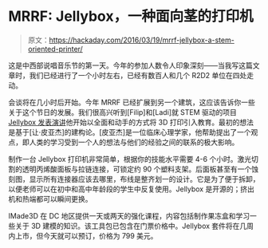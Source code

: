 # MRRF: Jellybox，一种面向茎的打印机

> 原文：<https://hackaday.com/2016/03/19/mrrf-jellybox-a-stem-oriented-printer/>

这是中西部说唱音乐节的第一天。今年的参加人数令人印象深刻——当我写这篇文章时，我们已经进行了一个小时左右，已经有数百人和几个 R2D2 单位在四处走动。

会谈将在几小时后开始。今年 MRRF 已经扩展到另一个建筑，这应该告诉你一些关于这个节日的发展。我们很高兴听到[Filip]和[Ladi]就 STEM 驱动的项目 [Jellybox 发表演讲](http://imade3d.com)他开始以全面和动手的方式将 3D 打印引入教育。最初的想法是基于[让·皮亚杰]的建构论。[皮亚杰]是一位临床心理学家，他帮助提出了一个观点，即人类的学习受到一个人的想法与他们的经验之间的联系的极大影响。

制作一台 Jellybox 打印机非常简单，根据你的技能水平需要 4-6 个小时。激光切割的透明丙烯酸面板与拉链连接，可锁定约 90 个塑料支架。后面板甚至有一个蚀刻图，显示所有连接器应该去哪里，布线是整齐划一的设计。它是为了便于拆卸，以便老师可以在初中和高中年龄段的学生中反复使用。Jellybox 是开源的；挤出机和热端都可以瞬间更换。

IMade3D 在 DC 地区提供一天或两天的强化课程，内容包括制作果冻盒和学习一些关于 3D 建模的知识。该工具包已包含在门票价格中。Jellybox 套件将在几周内上市，但今天就可以预订，价格为 799 美元。